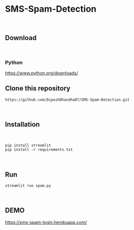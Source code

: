 # SMS-Spam-Detection
<br>

## Download
<br>

### Python

https://www.python.org/downloads/
<br>

## Clone this repository

```html
https://github.com/DipeshDhandha07/SMS-Spam-Detection.git
```
<br>

## Installation
<br>

```html
pip install streamlit
pip install -r requirements.txt
```
<br>

## Run

```html
streamlit run spam.py
```
<br>

## DEMO

https://sms-spam-login.herokuapp.com/

